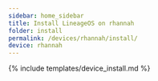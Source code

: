 ```yaml
---
sidebar: home_sidebar
title: Install LineageOS on rhannah
folder: install
permalink: /devices/rhannah/install/
device: rhannah
---
```

{% include templates/device_install.md %}

